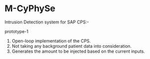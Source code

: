 # M-CyPhySe
Intrusion Detection system for SAP CPS:-

prototype-1 

1) Open-loop implementation of the CPS.
2) Not taking any background patient data into consideration.
3) Generates the amount to be injected based on the current inputs.



